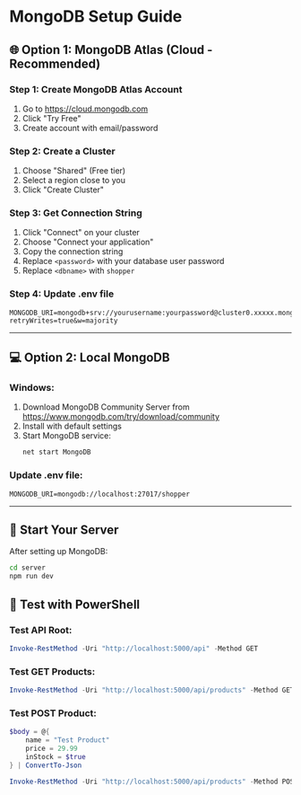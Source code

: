 # MongoDB Setup Guide

## 🌐 Option 1: MongoDB Atlas (Cloud - Recommended)

### Step 1: Create MongoDB Atlas Account
1. Go to https://cloud.mongodb.com
2. Click "Try Free" 
3. Create account with email/password

### Step 2: Create a Cluster
1. Choose "Shared" (Free tier)
2. Select a region close to you
3. Click "Create Cluster"

### Step 3: Get Connection String
1. Click "Connect" on your cluster
2. Choose "Connect your application"
3. Copy the connection string
4. Replace `<password>` with your database user password
5. Replace `<dbname>` with `shopper`

### Step 4: Update .env file
```env
MONGODB_URI=mongodb+srv://yourusername:yourpassword@cluster0.xxxxx.mongodb.net/shopper?retryWrites=true&w=majority
```

---

## 💻 Option 2: Local MongoDB

### Windows:
1. Download MongoDB Community Server from https://www.mongodb.com/try/download/community
2. Install with default settings
3. Start MongoDB service:
   ```cmd
   net start MongoDB
   ```

### Update .env file:
```env
MONGODB_URI=mongodb://localhost:27017/shopper
```

---

## 🚀 Start Your Server

After setting up MongoDB:

```bash
cd server
npm run dev
```

## 🧪 Test with PowerShell

### Test API Root:
```powershell
Invoke-RestMethod -Uri "http://localhost:5000/api" -Method GET
```

### Test GET Products:
```powershell
Invoke-RestMethod -Uri "http://localhost:5000/api/products" -Method GET
```

### Test POST Product:
```powershell
$body = @{
    name = "Test Product"
    price = 29.99
    inStock = $true
} | ConvertTo-Json

Invoke-RestMethod -Uri "http://localhost:5000/api/products" -Method POST -Body $body -ContentType "application/json"
```
